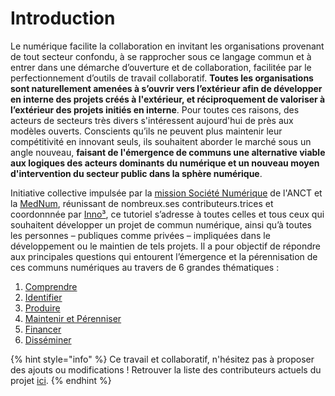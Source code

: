 # Introduction

Le numérique facilite la collaboration en invitant les organisations provenant de tout secteur confondu, à se rapprocher sous ce langage commun et à entrer dans une démarche d’ouverture et de collaboration, facilitée par le perfectionnement d’outils de travail collaboratif. **Toutes les organisations sont naturellement amenées à s’ouvrir vers l’extérieur afin de développer en interne des projets créés à l'extérieur, et réciproquement de valoriser à l’extérieur des projets initiés en interne**. Pour toutes ces raisons, des acteurs de secteurs très divers s'intéressent aujourd'hui de près aux modèles ouverts. Conscients qu’ils ne peuvent plus maintenir leur compétitivité en innovant seuls, ils souhaitent aborder le marché sous un angle nouveau, **faisant de l'émergence de communs une alternative viable aux logiques des acteurs dominants du numérique et un nouveau moyen d'intervention du secteur public dans la sphère numérique**.

Initiative collective impulsée par la [mission Société Numérique](https://societenumerique.gouv.fr/) de l'ANCT et la [MedNum](https://lamednum.coop/), réunissant de nombreux.ses contributeurs.trices et coordonnnée par [Inno³](https://inno3.fr), ce tutoriel s’adresse à toutes celles et tous ceux qui souhaitent développer un projet de commun numérique, ainsi qu’à toutes les personnes – publiques comme privées – impliquées dans le développement ou le maintien de tels projets. Il a pour objectif de répondre aux principales questions qui entourent l’émergence et la pérennisation de ces communs numériques au travers de 6 grandes thématiques :

1. [Comprendre](01-comprendre.md)
2. [Identifier](02-identifier.md)
3. [Produire](03-produire.md)
4. [Maintenir et Pérenniser](04-perenniser.md)
5. [Financer](05-financer.md)
6. [Disséminer](06-disseminer.md)

{% hint style="info" %}
Ce travail et collaboratif, n'hésitez pas à proposer des ajouts ou modifications ! Retrouver la liste des contributeurs actuels du projet [ici](https://vbachelet.frama.io/tutoriel-communs-numeriques/contributors/).
{% endhint %}



